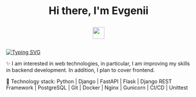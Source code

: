<h1 align="center">Hi there, I'm Evgenii
  
<img src="https://github.com/blackcater/blackcater/raw/main/images/Hi.gif" height="32"/></h1>

[![Typing SVG](https://readme-typing-svg.herokuapp.com?color=%2336BCF7&lines=✨+I'm+a+Python+developer+✨)](https://git.io/typing-svg)

✨ I am interested in web technologies, in particular, I am improving my skills in backend development. In addition, I plan to cover frontend.  

🔭 Technology stack: Python | Django | FastAPI | Flask | Django REST Framework | PostgreSQL | Git | Docker | Nginx | Gunicorn | CI/CD | Unittest

